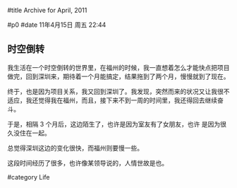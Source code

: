 #title Archive for April, 2011

#p0
#date 11年4月15日 周五 22:44

## 时空倒转

我生活在一个时空倒转的世界里，在福州的时候，我一直想着怎么才能快点把项目
做完，回到深圳来，期待着一个月能搞定，结果拖到了两个月，慢慢就到了现在。

终于，也是因为项目关系，我又回到深圳了。我发现，突然而来的状况又让我很不
适应，我还觉得我在福州，而且，接下来不到一周的时间里，我还得回去继续奋斗。

于是，相隔 3 个月后，这边陌生了，也许是因为室友有了女朋友，也许
是因为很久没住在一起。

总觉得深圳这边的变化很快，而福州则要慢一些。

这段时间经历了很多，也许像某领导说的，人情世故是也。

#category Life

<!-- date: 2011-04-15T22:44:32+0800 -->



